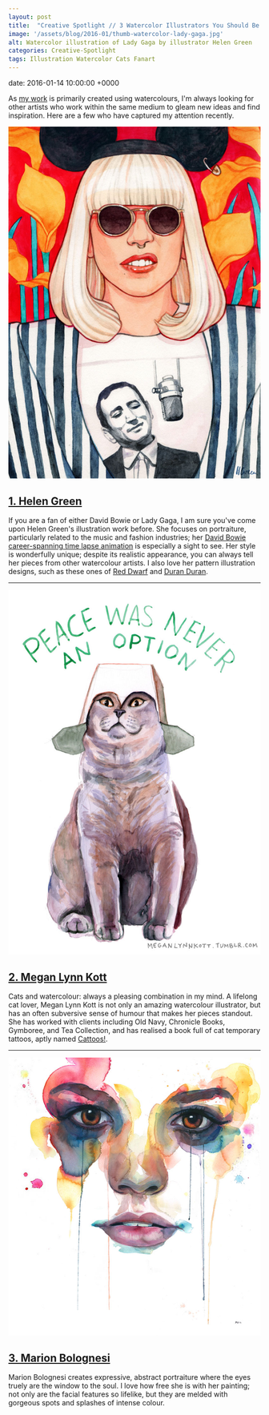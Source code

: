 ```yaml
---
layout: post
title:  "Creative Spotlight // 3 Watercolor Illustrators You Should Be Following"
image: '/assets/blog/2016-01/thumb-watercolor-lady-gaga.jpg'
alt: Watercolor illustration of Lady Gaga by illustrator Helen Green
categories: Creative-Spotlight
tags: Illustration Watercolor Cats Fanart
---
```


date:   2016-01-14 10:00:00 +0000

<p class="intro">As <a href="/" title="A Rose Cast Porfolio">my work</a> is primarily created using watercolours, I'm always looking for other artists who work within the same medium to gleam new ideas and find inspiration. Here are a few who have captured my attention recently.</p>

![Watercolor illustration of Lady Gaga by illustrator / artist Helen Green](/assets/blog/2016-01/helen-green-lady-gaga-watercolor-illustration.jpg "Watercolor illustration of Lady Gaga by illustrator Helen Green")


[1. Helen Green](http://helengreenillustration.com)
---
If you are a fan of either David Bowie or Lady Gaga, I am sure you've come upon Helen Green's illustration work before. She focuses on portraiture, particularly related to the music and fashion industries; her <a href="http://helengreenillustration.com/Time-May-Change-Me" title="David Bowie Time May Change Me animation on Helen Green’s website">David Bowie career-spanning time lapse animation</a> is especially a sight to see. Her style is wonderfully unique; despite its realistic appearance, you can always tell her pieces from other watercolour artists. I also love her pattern illustration designs, such as these ones of <a href="http://helengreenillustration.com/Red-Dwarf-Patterns" title="Red Dwarf Watercolor Pattern Illustration on Helen Green’s website">Red Dwarf</a> and <a href="http://helengreenillustration.com/Duran-Duran-Paper-Gods" title="Duran Duran, Paper Gods Watercolor Pattern Illustration on Helen Green’s website">Duran Duran</a>.

* * *

![Watercolor illustration of a blue British Shorthair cat by illustrator / artist Megan Lynn Kott](/assets/blog/2016-01/megan-lynn-kott-cat-watercolor-illustration.jpg "Watercolor illustration of a blue British Shorthair cat by illustrator / artist Megan Lynn Kott")

[2. Megan Lynn Kott](http://meganlynnkott.myshopify.com)
---
Cats and watercolour: always a pleasing combination in my mind. A lifelong cat lover, Megan Lynn Kott is not only an amazing watercolour illustrator, but has an often subversive sense of humour that makes her pieces standout. She has worked with clients including Old Navy, Chronicle Books, Gymboree, and Tea Collection, and has realised a book full of cat temporary tattoos, aptly named <a href="http://www.chroniclebooks.com/titles/cattoos.html" title="Megan Lynn Kott's temporary tattoo cat book, Cattoos! on Chronicle Books">Cattoos!</a>.

* * *

![Watercolor illustration of a woman's face by illustrator / artist Marion Bolognesi](/assets/blog/2016-01/marion-bolognesi-female-portrait-watercolor-illustration.jpg "TITLE")

[3. Marion Bolognesi](http://www.marion-b.com)
---

Marion Bolognesi creates expressive, abstract portraiture where the eyes truely are the window to the soul. I love how free she is with her painting; not only are the facial features so lifelike, but they are melded with gorgeous spots and splashes of intense colour.